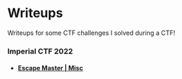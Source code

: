 # Writeups
Writeups for some CTF challenges I solved during a CTF!

### Imperial CTF 2022
- #### [Escape Master | Misc](https://github.com/xXLeoXxOne/writeups/blob/main/Imperial%20CTF%202022/escapemaster.md)
